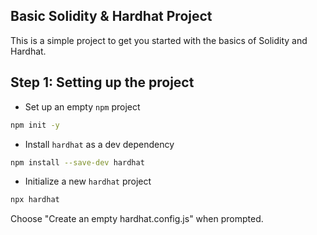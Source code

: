 ## Basic Solidity & Hardhat Project

This is a simple project to get you started with the basics of Solidity and Hardhat.

## Step 1: Setting up the project

- Set up an empty `npm` project

```bash
npm init -y
```

- Install `hardhat` as a dev dependency

```bash
npm install --save-dev hardhat
```

- Initialize a new `hardhat` project

```bash
npx hardhat
```

Choose "Create an empty hardhat.config.js" when prompted.